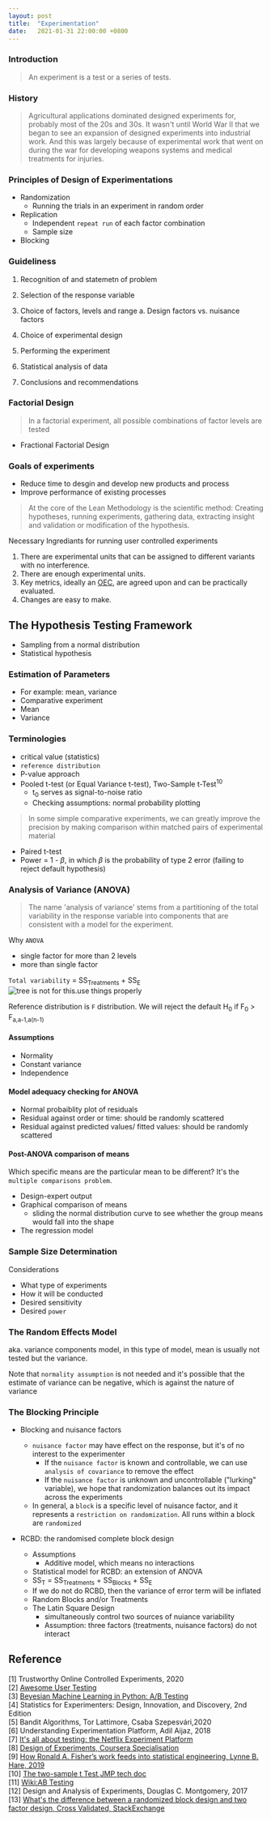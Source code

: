 ```yaml
---
layout: post
title:  "Experimentation"
date:   2021-01-31 22:00:00 +0800
---
```

### Introduction

> An experiment is a test or a series of tests.

### History

> Agricultural applications dominated designed experiments for, probably most of the 20s and 30s. It wasn't until World War II that we began to see an expansion of designed experiments into industrial work. And this was largely because of experimental work that went on during the war for developing weapons systems and medical treatments for injuries.

### Principles of Design of Experimentations

- Randomization
    - Running the trials in an experiment in random order
- Replication
    - Independent `repeat run` of each factor combination
    - Sample size
- Blocking

### Guideliness

1. Recognition of and statemetn of problem
2. Selection of the response variable
3. Choice of factors, levels and range
   a. Design factors vs. nuisance factors

4. Choice of experimental design
5. Performing the experiment
6. Statistical analysis of data
7. Conclusions and recommendations

### Factorial Design

> In a factorial experiment, all possible combinations of factor levels are tested

- Fractional Factorial Design

### Goals of experiments

- Reduce time to desgin and develop new products and process
- Improve performance of existing processes


> At the core of the Lean Methodology is the scientific method: Creating hypotheses, running experiments, gathering data, extracting insight and validation or modification of the hypothesis.

Necessary Ingrediants for running user controlled experiments

1. There are experimental units that can be assigned to different variants with no interference.
2. There are enough experimental units.
3. Key metrics, ideally an [OEC](https://learning.oreilly.com/library/view/understanding-experimentation-platforms/9781492038139/ch03.html), are agreed upon and can be practically evaluated.
4. Changes are easy to make.

## The Hypothesis Testing Framework

- Sampling from a normal distribution
- Statistical hypothesis

### Estimation of Parameters

- For example: mean, variance
- Comparative experiment
 - Mean
 - Variance

### Terminologies

- critical value (statistics)
- `reference distribution`
- P-value approach
- Pooled t-test (or Equal Variance t-test), Two-Sample t-Test<sup>10</sup>
    - t<sub>0</sub> serves as signal-to-noise ratio
    - Checking assumptions: normal probability plotting

> In some simple comparative experiments, we can greatly improve the precision by making comparison within matched pairs of experimental material

- Paired t-test
- Power = 1 - $\beta$, in which $\beta$ is the probability of type 2 error (failing to reject default hypothesis)


### Analysis of Variance (ANOVA)

> The name 'analysis of variance' stems from a partitioning of the total variability in the response variable into components that are consistent with a model for the experiment.

Why `ANOVA`

- single factor for more than 2 levels
- more than single factor

`Total variability` = SS<sub>Treatments</sub> + SS<sub>E</sub>
![tree is not for this.use things properly]({{site.baseurl}}/resources/single_factor_anova.png)

Reference distribution is `F` distribution.
We will reject the default H<sub>0</sub> if F<sub>0</sub> > F<sub>a,a-1,a(n-1)</sub>

#### Assumptions

- Normality
- Constant variance
- Independence


#### Model adequacy checking for ANOVA

- Normal probaiblity plot of residuals
- Residual against order or time: should be randomly scattered
- Residual against predicted values/ fitted values: should be randomly scattered


#### Post-ANOVA comparison of means

Which specific means are the particular mean to be different? It's the `multiple comparisons problem`.

- Design-expert output
- Graphical comparison of means
  - sliding the normal distribution curve to see whether the group means would fall into the shape
- The regression model

### Sample Size Determination

Considerations

- What type of experiments
- How it will be conducted
- Desired sensitivity
- Desired `power`

### The Random Effects Model

aka. variance components model, in this type of model, mean is usually not tested but the variance.

Note that `normality assumption` is not needed and it's possible that the estimate of variance can be negative, which is against the nature of variance

### The Blocking Principle

- Blocking and nuisance factors
  - `nuisance factor` may have effect on the response, but it's of no interest to the experimenter
    - If the `nuisance factor` is known and controllable, we can use `analysis of covariance` to remove the effect
    - If the `nuisance factor` is unknown and uncontrollable ("lurking" variable), we hope that randomization balances out its impact across the experiments
  - In general, a `block` is a specific level of nuisance factor, and it represents a `restriction on randomization`. All runs within a block are `randomized`

- RCBD: the randomised complete block design
  - Assumptions
    - Additive model, which means no interactions
  - Statistical model for RCBD: an extension of ANOVA
  - SS<sub>T</sub> = SS<sub>Treatments</sub> + SS<sub>Blocks</sub> + SS<sub>E</sub>
  - If we do not do RCBD, then the variance of error term will be inflated
  - Random Blocks and/or Treatments
  - The Latin Square Design
    - simultaneously control two sources of nuiance variability
    - Assumption: three factors (treatments, nuisance factors) do not interact


## Reference

[1] Trustworthy Online Controlled Experiments, 2020  <br>
[2] [Awesome User Testing](https://github.com/augbog/awesome-user-testing) <br>
[3] [Beyesian Machine Learning in Python: A/B Testing](https://www.udemy.com/course/bayesian-machine-learning-in-python-ab-testing/) <br>
[4] Statistics for Experimenters: Design, Innovation, and Discovery, 2nd Edition <br>
[5] Bandit Algorithms, Tor Lattimore, Csaba Szepesvári,2020 <br>
[6] Understanding Experimentation Platform, Adil Aijaz, 2018 <br>
[7] [It's all about testing: the Netflix Experiment Platform](https://netflixtechblog.com/its-all-a-bout-testing-the-netflix-experimentation-platform-4e1ca458c15) <br>
[8] [Design of Experiments, Coursera Specialisation](https://www.coursera.org/learn/introduction-experimental-design-basics/lecture/8IrTw/history-of-dox) <br>
[9] [How Ronald A. Fisher’s work feeds into statistical engineering, Lynne B. Hare, 2019](https://www.notion.so/bobzeng/Statistics-Spotlight-The-Foundation-of-Statistical-Engineering-5958806bcaf64ca680e1aab90f8b2ccb) <br>
[10] [The two-sample t Test,JMP tech doc](https://www.jmp.com/en_hk/statistics-knowledge-portal/t-test/two-sample-t-test.html) <br>
[11] [Wiki:AB Testing](https://www.wikiwand.com/en/A/B_testing) <br>
[12] Design and Analysis of Experiments, Douglas C. Montgomery, 2017 <br>
[13] [What's the difference between a randomized block design and two factor design, Cross Validated, StackExchange](https://stats.stackexchange.com/questions/236573/whats-the-difference-between-a-randomized-block-design-and-two-factor-design/312736#:~:text=With%20the%20randomized%2Dblock%20design,levels%20of%20the%20blocking%20variable.&text=In%20a%20two%2Dway%20factorial,cells%20of%20the%20factorial%20design.)
